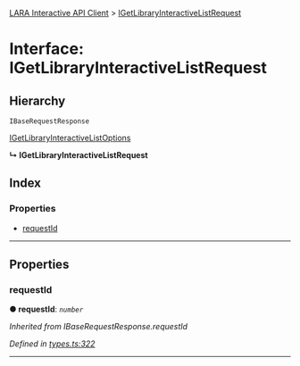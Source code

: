 [LARA Interactive API Client](../README.md) > [IGetLibraryInteractiveListRequest](../interfaces/igetlibraryinteractivelistrequest.md)

# Interface: IGetLibraryInteractiveListRequest

## Hierarchy

 `IBaseRequestResponse`

 [IGetLibraryInteractiveListOptions](igetlibraryinteractivelistoptions.md)

**↳ IGetLibraryInteractiveListRequest**

## Index

### Properties

* [requestId](igetlibraryinteractivelistrequest.md#requestid)

---

## Properties

<a id="requestid"></a>

###  requestId

**● requestId**: *`number`*

*Inherited from IBaseRequestResponse.requestId*

*Defined in [types.ts:322](../../../lara-typescript/src/interactive-api-client/types.ts#L322)*

___

